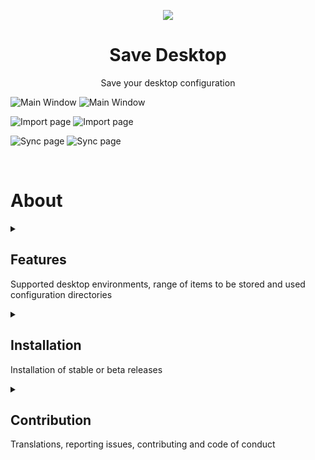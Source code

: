 
<p align="center">
  <img src="/flatpak/icons/io.github.vikdevelop.SaveDesktop.svg">
  <h1 align="center">Save Desktop</h1>
  <p align="center">Save your desktop configuration</p>
</p>

![Main Window](https://raw.githubusercontent.com/vikdevelop/SaveDesktop/main/flatpak/screenshots/save_page_dark.png#gh-dark-mode-only)
![Main Window](https://raw.githubusercontent.com/vikdevelop/SaveDesktop/main/flatpak/screenshots/save_page.png#gh-light-mode-only)

![Import page](https://raw.githubusercontent.com/vikdevelop/SaveDesktop/main/flatpak/screenshots/import_page_dark.png#gh-dark-mode-only)
![Import page](https://raw.githubusercontent.com/vikdevelop/SaveDesktop/main/flatpak/screenshots/import_page.png#gh-light-mode-only)

![Sync page](https://raw.githubusercontent.com/vikdevelop/SaveDesktop/main/flatpak/screenshots/sync_page_dark.png#gh-dark-mode-only)
![Sync page](https://raw.githubusercontent.com/vikdevelop/SaveDesktop/main/flatpak/screenshots/sync_page.png#gh-light-mode-only)

<br>

# About


<details>
    <summary><h2>Features</h2><p>Supported desktop environments, range of items to be stored and used configuration directories</p></summary>
    
    
### Supported environments:
- GNOME
- Xfce
- Cinnamon
- Budgie
- COSMIC (Rust and GNOME version)
- Pantheon
- MATE
- KDE Plasma
- Deepin
- Hyprland (logging out of the system doesn't work yet)

### Save Desktop can save:
- your icons, fonts, and themes
- your settings
- your backgrounds (including dynamic wallpapers, provided that the same username is retained)
- your installed Flatpak apps and their data
- your Desktop folder in the home directory
- other items related to your desktop environment (e.g., Cinnamon extensions and applets, KDE Plasma widgets, GNOME and Nautilus extensions, etc.)

NOTE: It can happen that a backup file will not be created, in that case, just allow access to the folder in the [Flatseal](https://flathub.org/apps/com.github.tchx84.Flatseal) app.

<details>
      <summary><b>Configuration directories that will be included in the archive</b></summary>
      
      - **General directories**
      ```
      - ~/.config/dconf
      - ~/.local/share/backgrounds 
      - ~/.themes
      - ~/.icons
      - ~/.local/share/icons
      - ~/.local/share/fonts
      - ~/.fonts
      - ~/.config/gtk-4.0 
      - ~/.config/gtk-3.0
      - ~/.var/app
      - ~/.local/share/flatpak/app
      - /var/lib/flatpak/app
      ```
      - **GNOME**
      ```
       - ~/.local/share/gnome-background-properties
       - ~/.local/share/gnome-shell
       - ~/.local/share/nautilus-python
       - ~/.local/share/nautilus
       - ~/.local/share/gnome-control-center
      ```
      - **Pantheon**
      ```
      - ~/.config/plank 
      - ~/.config/marlin 
      ```
      - **Cinnamon**
      ```
      - ~/.config/nemo
      - ~/.local/share/cinnamon
      - ~/.cinnamon
      ```
      - **Budgie**
      ```
      - ~/.config/budgie-desktop
      - ~/.config/budgie-extras
      - ~/.config/nemo
      ```
      - **Cosmic (Old)**
      ```
      - ~/.config/pop-shell
      - ~/.local/share/gnome-shell
      ```
      - **Cosmic (New)**
      ```
      - ~/.config/cosmic
      - ~/.local/state/cosmic
      ```
      - **Xfce**
      ```
      - ~/.config/xfce4
      - ~/.config/Thunar
      - ~/.xfce4
      ```
      - **MATE**
      ```
      - ~/.config/caja
      ```
      - **KDE Plasma**
      ```
      - ~/.config/[k]* (all directories and files beginning with k)
      - ~/.config/gtkrc
      - ~/.config/dolphinrc
      - ~/.config/gwenviewrc
      - ~/.config/plasmashellrc
      - ~/.config/spectaclerc
      - ~/.config/plasmarc
      - ~/.config/plasma-org.kde.plasma.desktop-appletsrc
      - ~/.local/share/[k]* (all directories and files beginning with k)
      - ~/.local/share/konsole
      - ~/.local/share/dolphin
      - ~/.local/share/sddm
      - ~/.local/share/wallpapers
      - ~/.local/share/plasma-systemmonitor
      - ~/.local/share/plasma
      - ~/.local/share/aurorae
      - ~/.local/share/kscreen
      - ~/.local/share/color-schemes
      ```
      - **Deepin**
      ```
      - ~/.config/deepin
      - ~/.local/share/deepin
      ```
      - **Hyprland**
      ```
      - ~/.config/hypr
      ```
      
</details>
    
</details>

<details>
    <summary><h2>Installation</h2><p>Installation of stable or beta releases</p></summary>
    

### Stable releases
- Flathub
  
  <a href='https://flathub.org/apps/io.github.vikdevelop.SaveDesktop'><img width='240' alt='Download on Flathub' src='https://flathub.org/api/badge?locale=en'/></a>

- Snap

  <a href="https://snapcraft.io/savedesktop"><img alt="Get it from the Snap Store" src="https://snapcraft.io/static/images/badges/en/snap-store-black.svg" width='240' />
  </a>

- Install on the system (native version)
  
  ```bash
  # Install
  wget -qO /tmp/savedesktop-native-installer.py https://raw.githubusercontent.com/vikdevelop/SaveDesktop/main/native/native_installer.py && python3 /tmp/savedesktop-native-installer.py --install

  # Remove
  wget -qO /tmp/savedesktop-native-installer.py https://raw.githubusercontent.com/vikdevelop/SaveDesktop/main/native/native_installer.py && python3 /tmp/savedesktop-native-installer.py --remove
  ```

### Beta releases
If you want to help with the testing of the future releases of this app, you can use one of these options:

#### 1. Flathub Beta
Add the Flathub Beta repository to your system:
```
flatpak remote-add --if-not-exists flathub-beta https://flathub.org/beta-repo/flathub-beta.flatpakrepo
```
Install the Save Desktop Beta from this repository:

```
flatpak install flathub-beta io.github.vikdevelop.SaveDesktop
```
#### 2. Snap
To install the Save Desktop Beta, run the following command:
```
snap install savedesktop --beta
```
#### 3. Flatpak Builder
Before building this app using Flatpak Builder, ensure if you have installed org.gnome.Sdk runtime. If not, use this command: `flatpak install org.gnome.Sdk//48`

Then, you can continue in building this app using Flatpak Builder by entering this command:

```
git clone https://github.com/vikdevelop/SaveDesktop && cd SaveDesktop && flatpak-builder build *.yaml --install --user
```

</details>

 
<details>
    <summary><h2>Contribution</h2><p>Translations, reporting issues, contributing and code of conduct</p></summary>
    
    
### Code of Conduct

This project follows the GNOME Code of Conduct available at:
https://conduct.gnome.org

By participating, you are expected to uphold this code.

### Contributing
*See to the [CONTRIBUTING.md](https://github.com/vikdevelop/SaveDesktop/blob/main/CONTRIBUTING.md) for more information.*

#### Translations
If you want to help localize Save Desktop, you can use the Weblate tool (it is possible to register with, e.g., GitHub or Google).
| <h4>Save Desktop application</h4> (click on widget below) | <h4>Save Desktop Github wiki</h4> (click on widget below) |
| --- | --- |
| <a href="https://hosted.weblate.org/projects/vikdevelop/savedesktop/"><img src="https://hosted.weblate.org/widget/vikdevelop/savedesktop/287x66-grey.png" alt="Stav překladu" /></a> | <a href="https://hosted.weblate.org/projects/vikdevelop/savedesktop-github-wiki/"><img src="https://hosted.weblate.org/widget/vikdevelop/savedesktop-github-wiki/287x66-grey.png" alt="Stav překladu" /></a> |

#### Reporting issues
You can report an issue on GitHub, or if you are not registered on GitHub, you can use this [web page](https://vikdevelop.github.io/SaveDesktop/open-issue/). You can also use [Github Discussions](https://github.com/vikdevelop/SaveDesktop/discussions).

</details>
